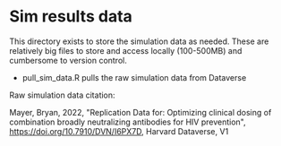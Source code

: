 Sim results data
=====================

This directory exists to store the simulation data as needed. These are relatively big files to store and access locally (100-500MB) and cumbersome to version control.

- pull_sim_data.R pulls the raw simulation data from Dataverse 

Raw simulation data citation:

Mayer, Bryan, 2022, "Replication Data for: Optimizing clinical dosing of combination broadly neutralizing antibodies for HIV prevention", https://doi.org/10.7910/DVN/I6PX7D, Harvard Dataverse, V1